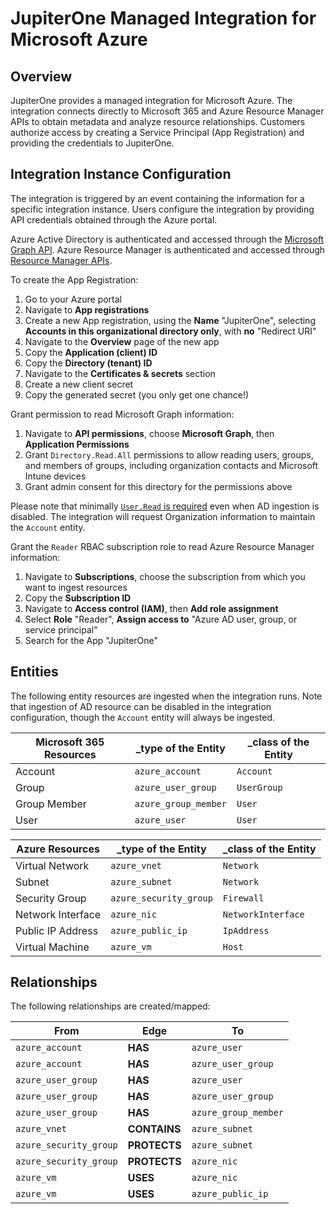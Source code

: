 # JupiterOne Managed Integration for Microsoft Azure

## Overview

JupiterOne provides a managed integration for Microsoft Azure. The integration
connects directly to Microsoft 365 and Azure Resource Manager APIs to obtain
metadata and analyze resource relationships. Customers authorize access by
creating a Service Principal (App Registration) and providing the credentials to
JupiterOne.

## Integration Instance Configuration

The integration is triggered by an event containing the information for a
specific integration instance. Users configure the integration by providing API
credentials obtained through the Azure portal.

Azure Active Directory is authenticated and accessed through the [Microsoft
Graph API][1]. Azure Resource Manager is authenticated and accessed through
[Resource Manager APIs][2].

To create the App Registration:

1. Go to your Azure portal
1. Navigate to **App registrations**
1. Create a new App registration, using the **Name** "JupiterOne", selecting
   **Accounts in this organizational directory only**, with **no** "Redirect
   URI"
1. Navigate to the **Overview** page of the new app
1. Copy the **Application (client) ID**
1. Copy the **Directory (tenant) ID**
1. Navigate to the **Certificates & secrets** section
1. Create a new client secret
1. Copy the generated secret (you only get one chance!)

Grant permission to read Microsoft Graph information:

1. Navigate to **API permissions**, choose **Microsoft Graph**, then
   **Application Permissions**
1. Grant `Directory.Read.All` permissions to allow reading users, groups, and
   members of groups, including organization contacts and Microsoft Intune
   devices
1. Grant admin consent for this directory for the permissions above

Please note that minimally [`User.Read` is required][3] even when AD ingestion
is disabled. The integration will request Organization information to maintain
the `Account` entity.

Grant the `Reader` RBAC subscription role to read Azure Resource Manager
information:

1. Navigate to **Subscriptions**, choose the subscription from which you want to
   ingest resources
1. Copy the **Subscription ID**
1. Navigate to **Access control (IAM)**, then **Add role assignment**
1. Select **Role** "Reader", **Assign access to** "Azure AD user, group, or
   service principal"
1. Search for the App "JupiterOne"

## Entities

The following entity resources are ingested when the integration runs. Note that
ingestion of AD resource can be disabled in the integration configuration,
though the `Account` entity will always be ingested.

| Microsoft 365 Resources | \_type of the Entity | \_class of the Entity |
| ----------------------- | -------------------- | --------------------- |
| Account                 | `azure_account`      | `Account`             |
| Group                   | `azure_user_group`   | `UserGroup`           |
| Group Member            | `azure_group_member` | `User`                |
| User                    | `azure_user`         | `User`                |

| Azure Resources   | \_type of the Entity   | \_class of the Entity |
| ----------------- | ---------------------- | --------------------- |
| Virtual Network   | `azure_vnet`           | `Network`             |
| Subnet            | `azure_subnet`         | `Network`             |
| Security Group    | `azure_security_group` | `Firewall`            |
| Network Interface | `azure_nic`            | `NetworkInterface`    |
| Public IP Address | `azure_public_ip`      | `IpAddress`           |
| Virtual Machine   | `azure_vm`             | `Host`                |

## Relationships

The following relationships are created/mapped:

| From                   | Edge         | To                   |
| ---------------------- | ------------ | -------------------- |
| `azure_account`        | **HAS**      | `azure_user`         |
| `azure_account`        | **HAS**      | `azure_user_group`   |
| `azure_user_group`     | **HAS**      | `azure_user`         |
| `azure_user_group`     | **HAS**      | `azure_user_group`   |
| `azure_user_group`     | **HAS**      | `azure_group_member` |
| `azure_vnet`           | **CONTAINS** | `azure_subnet`       |
| `azure_security_group` | **PROTECTS** | `azure_subnet`       |
| `azure_security_group` | **PROTECTS** | `azure_nic`          |
| `azure_vm`             | **USES**     | `azure_nic`          |
| `azure_vm`             | **USES**     | `azure_public_ip`    |

[1]: https://docs.microsoft.com/en-us/graph/auth-v2-service
[2]:
  https://docs.microsoft.com/en-us/azure/azure-resource-manager/resource-manager-api-authentication
[3]: https://docs.microsoft.com/en-us/graph/api/organization-get

